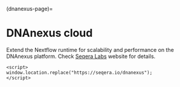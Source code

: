 (dnanexus-page)=

# DNAnexus cloud

Extend the Nextflow runtime for scalability and performance on the DNAnexus platform.
Check [Seqera Labs](https://seqera.io/dnanexus) website for details.

```{raw} html
<script>
window.location.replace("https://seqera.io/dnanexus");
</script>
```
